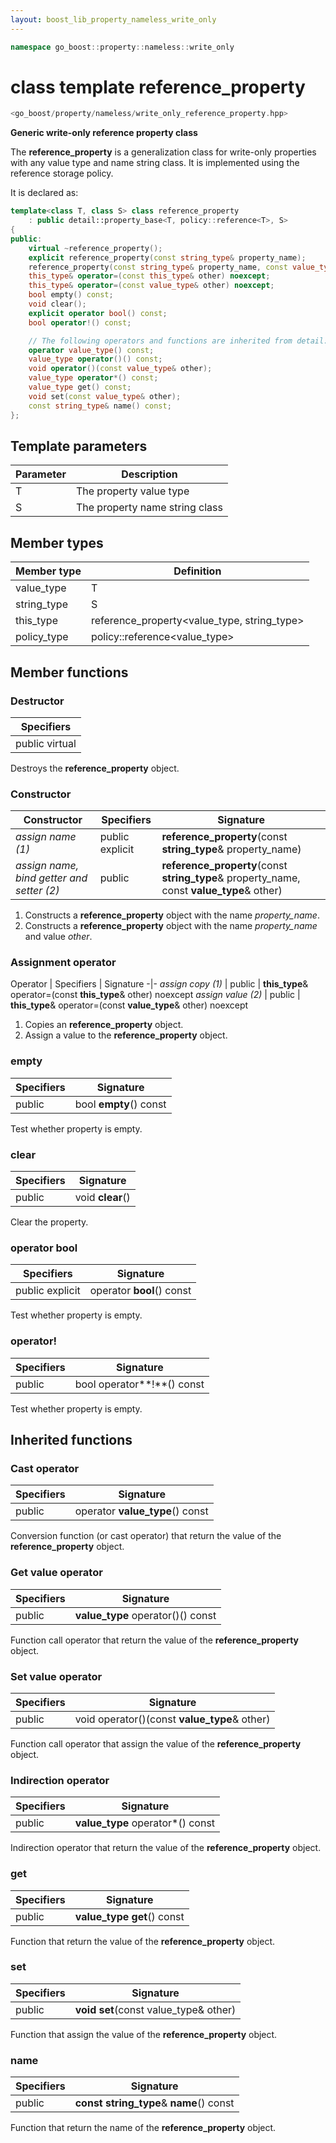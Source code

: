 ```yaml
---
layout: boost_lib_property_nameless_write_only
---
```


```c++
namespace go_boost::property::nameless::write_only
```

# class template reference_property

```c++
<go_boost/property/nameless/write_only_reference_property.hpp>
```

**Generic write-only reference property class**

The **reference_property** is a generalization class for write-only properties with any value type and name string class.
It is implemented using the reference storage policy.

It is declared as:

```c++
template<class T, class S> class reference_property
    : public detail::property_base<T, policy::reference<T>, S>
{
public:
    virtual ~reference_property();
    explicit reference_property(const string_type& property_name);
    reference_property(const string_type& property_name, const value_type& other);
    this_type& operator=(const this_type& other) noexcept;
    this_type& operator=(const value_type& other) noexcept;
    bool empty() const;
    void clear();
    explicit operator bool() const;
    bool operator!() const;

    // The following operators and functions are inherited from detail::property_base<T, policy::reference<T>, S>
    operator value_type() const;
    value_type operator()() const;
    void operator()(const value_type& other);
    value_type operator*() const;
    value_type get() const;
    void set(const value_type& other);
    const string_type& name() const;
};
```

## Template parameters

Parameter | Description
-|-
T | The property value type
S | The property name string class

## Member types

Member type | Definition
-|-
value_type | T
string_type | S
this_type | reference_property<value_type, string_type>
policy_type | policy\::reference<value_type>

## Member functions

### Destructor

Specifiers |
-|
public virtual |

Destroys the **reference_property** object.

### Constructor

Constructor | Specifiers | Signature
-|-|-
*assign name (1)* | public explicit | **reference_property**(const **string_type**& property_name)
*assign name, bind getter and setter (2)* | public | **reference_property**(const **string_type**& property_name, const **value_type**& other)

1. Constructs a **reference_property** object with the name *property_name*.
2. Constructs a **reference_property** object with the name *property_name* and value *other*.

### Assignment operator

Operator | Specifiers | Signature
-|-
*assign copy (1)* | public | **this_type**& operator=(const **this_type**& other) noexcept
*assign value (2)* | public | **this_type**& operator=(const **value_type**& other) noexcept

1. Copies an **reference_property** object.
2. Assign a value to the **reference_property** object.

### empty

Specifiers | Signature
-|-
public | bool **empty**() const

Test whether property is empty.

### clear

Specifiers | Signature
-|-
public | void **clear**()

Clear the property.

### operator bool

Specifiers | Signature
-|-
public explicit | operator **bool**() const

Test whether property is empty.

### operator!

Specifiers | Signature
-|-
public | bool operator**!**() const

Test whether property is empty.

## Inherited functions

### Cast operator

Specifiers | Signature
-|-
public | operator **value_type**() const

Conversion function (or cast operator) that return the value of the **reference_property** object.

### Get value operator

Specifiers | Signature
-|-
public | **value_type** operator()() const

Function call operator that return the value of the **reference_property** object.

### Set value operator

Specifiers | Signature
-|-
public | void operator()(const **value_type**& other)

Function call operator that assign the value of the **reference_property** object.

### Indirection operator

Specifiers | Signature
-|-
public | **value_type** operator\*() const

Indirection operator that return the value of the **reference_property** object.

### get

Specifiers | Signature
-|-
public | **value_type get**() const

Function that return the value of the **reference_property** object.

### set

Specifiers | Signature
-|-
public | **void set**(const value_type& other)

Function that assign the value of the **reference_property** object.

### name

Specifiers | Signature
-|-
public | **const string_type**& **name**() const

Function that return the name of the **reference_property** object.
